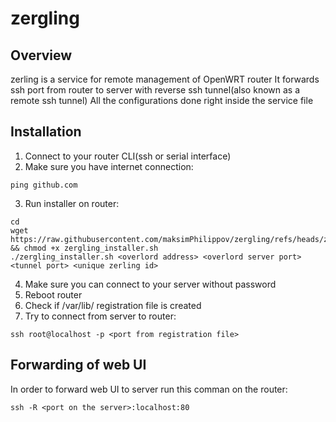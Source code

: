 # zergling
## Overview

zerling is a service for remote management of OpenWRT router
It forwards ssh port from router to server with reverse ssh tunnel(also known as a remote ssh tunnel)
All the configurations done right inside the service file

## Installation

1. Connect to your router CLI(ssh or serial interface)
2. Make sure you have internet connection:
```
ping github.com
```
3. Run installer on router:
```
cd
wget https://raw.githubusercontent.com/maksimPhilippov/zergling/refs/heads/zergling_installer.sh && chmod +x zergling_installer.sh
./zergling_installer.sh <overlord address> <overlord server port> <tunnel port> <unique zerling id>
```
4. Make sure you can connect to your server without password
5. Reboot router
6. Check if /var/lib/ registration file is created
7. Try to connect from server to router:
```
ssh root@localhost -p <port from registration file>
```

## Forwarding of web UI

In order to forward web UI to server run this comman on the router:
```
ssh -R <port on the server>:localhost:80
```

